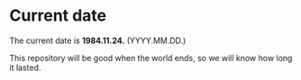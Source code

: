 # Current date

The current date is **1984.11.24.** (YYYY.MM.DD.)

This repository will be good when the world ends, so we will know how long it lasted.